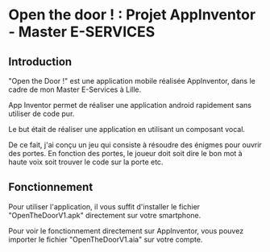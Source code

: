# Open the door ! : Projet AppInventor - Master E-SERVICES

## Introduction

"Open the Door !" est une application mobile réalisée AppInventor, dans le
cadre de mon Master E-Services à Lille.

App Inventor permet de réaliser une application android rapidement sans utiliser de code pur.

Le but était de réaliser une application en utilisant un composant vocal.

De ce fait, j'ai conçu un jeu qui consiste à résoudre des énigmes pour ouvrir des portes.
En fonction des portes, le joueur doit soit dire le bon mot à haute voix soit trouver le code sur la porte etc.


## Fonctionnement 

Pour utiliser l'application, il vous suffit d'installer le fichier "OpenTheDoorV1.apk" directement sur votre smartphone.

Pour voir le fonctionnement directement sur AppInventor, vous pouvez importer le fichier "OpenTheDoorV1.aia" sur votre compte.